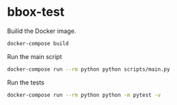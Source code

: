 # bbox-test

Builid the Docker image.

```bash
docker-compose build
```

Run the main script

```bash
docker-compose run --rm python python scripts/main.py
```

Run the tests

```bash
docker-compose run --rm python python -m pytest -v
```

